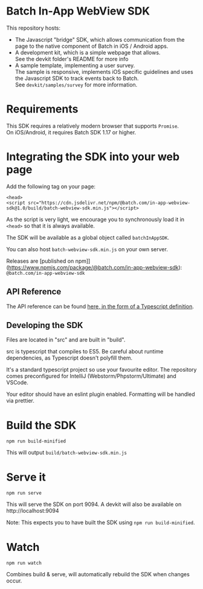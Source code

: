 # Batch In-App WebView SDK

This repository hosts:
 - The Javascript "bridge" SDK, which allows communication from the page to the native component of Batch in iOS / Android apps.
 - A development kit, which is a simple webpage that allows.  
   See the devkit folder's README for more info
 - A sample template, implementing a user survey.  
   The sample is responsive, implements iOS specific guidelines and uses the Javascript SDK to track events back to Batch.  
   See `devkit/samples/survey` for more information.

# Requirements

This SDK requires a relatively modern browser that supports `Promise`.  
On iOS/Android, it requires Batch SDK 1.17 or higher.

# Integrating the SDK into your web page

Add the following tag on your page:
```
<head>
<script src="https://cdn.jsdelivr.net/npm/@batch.com/in-app-webview-sdk@1.0/build/batch-webview-sdk.min.js"></script>
```
As the script is very light, we encourage you to synchronously load it in `<head>` so that it is always available.

The SDK will be available as a global object called `batchInAppSDK`.

You can also host `batch-webview-sdk.min.js` on your own server. 

Releases are [published on npm]](https://www.npmjs.com/package/@batch.com/in-app-webview-sdk): `@batch.com/in-app-webview-sdk`

## API Reference

The API reference can be found [here, in the form of a Typescript definition](https://github.com/BatchLabs/Batch-In-App-WebView-SDK/blob/master/src/index.d.ts).

## Developing the SDK

Files are located in "src" and are built in "build".

src is typescript that compiles to ES5. Be careful about runtime dependencies, as Typescript doesn't polyfill them.

It's a standard typescript project so use your favourite editor. The repository comes preconfigured for IntelliJ (Webstorm/Phpstorm/Ultimate)
and VSCode.

Your editor should have an eslint plugin enabled. Formatting will be handled via prettier.

# Build the SDK

```
npm run build-minified
```


This will output `build/batch-webview-sdk.min.js`

# Serve it

`npm run serve`

This will serve the SDK on port 9094.
A devkit will also be available on http://localhost:9094

Note: This expects you to have built the SDK using `npm run build-minified`.

# Watch

```
npm run watch
```

Combines build & serve, will automatically rebuild the SDK when changes occur.
